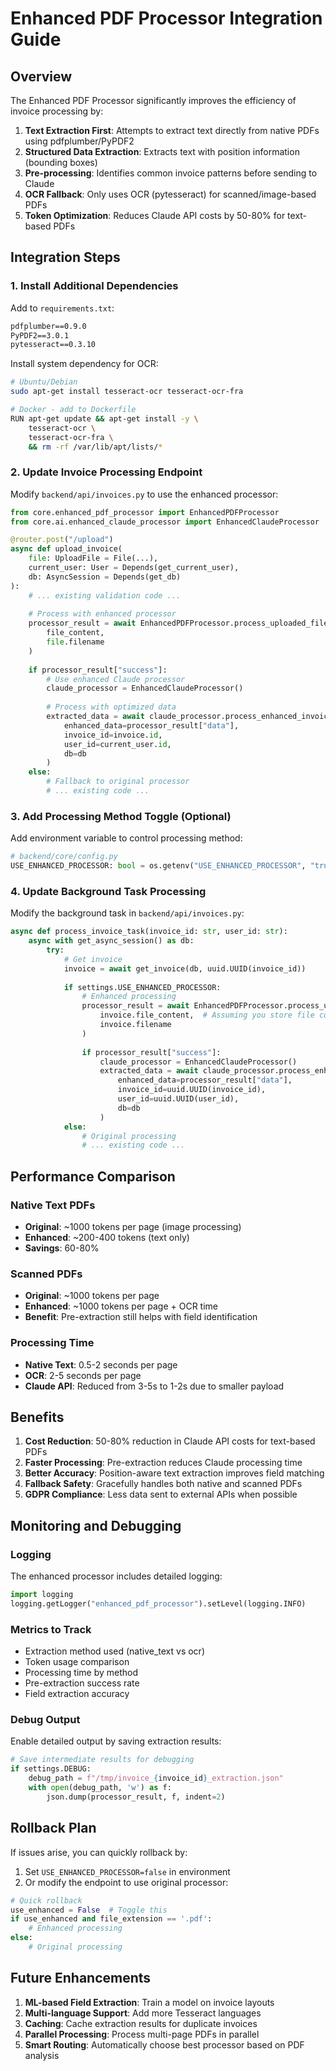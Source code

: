 # Enhanced PDF Processor Integration Guide

## Overview

The Enhanced PDF Processor significantly improves the efficiency of invoice processing by:

1. **Text Extraction First**: Attempts to extract text directly from native PDFs using pdfplumber/PyPDF2
2. **Structured Data Extraction**: Extracts text with position information (bounding boxes)
3. **Pre-processing**: Identifies common invoice patterns before sending to Claude
4. **OCR Fallback**: Only uses OCR (pytesseract) for scanned/image-based PDFs
5. **Token Optimization**: Reduces Claude API costs by 50-80% for text-based PDFs

## Integration Steps

### 1. Install Additional Dependencies

Add to `requirements.txt`:
```txt
pdfplumber==0.9.0
PyPDF2==3.0.1
pytesseract==0.3.10
```

Install system dependency for OCR:
```bash
# Ubuntu/Debian
sudo apt-get install tesseract-ocr tesseract-ocr-fra

# Docker - add to Dockerfile
RUN apt-get update && apt-get install -y \
    tesseract-ocr \
    tesseract-ocr-fra \
    && rm -rf /var/lib/apt/lists/*
```

### 2. Update Invoice Processing Endpoint

Modify `backend/api/invoices.py` to use the enhanced processor:

```python
from core.enhanced_pdf_processor import EnhancedPDFProcessor
from core.ai.enhanced_claude_processor import EnhancedClaudeProcessor

@router.post("/upload")
async def upload_invoice(
    file: UploadFile = File(...),
    current_user: User = Depends(get_current_user),
    db: AsyncSession = Depends(get_db)
):
    # ... existing validation code ...
    
    # Process with enhanced processor
    processor_result = await EnhancedPDFProcessor.process_uploaded_file(
        file_content, 
        file.filename
    )
    
    if processor_result["success"]:
        # Use enhanced Claude processor
        claude_processor = EnhancedClaudeProcessor()
        
        # Process with optimized data
        extracted_data = await claude_processor.process_enhanced_invoice_data(
            enhanced_data=processor_result["data"],
            invoice_id=invoice.id,
            user_id=current_user.id,
            db=db
        )
    else:
        # Fallback to original processor
        # ... existing code ...
```

### 3. Add Processing Method Toggle (Optional)

Add environment variable to control processing method:

```python
# backend/core/config.py
USE_ENHANCED_PROCESSOR: bool = os.getenv("USE_ENHANCED_PROCESSOR", "true").lower() == "true"
```

### 4. Update Background Task Processing

Modify the background task in `backend/api/invoices.py`:

```python
async def process_invoice_task(invoice_id: str, user_id: str):
    async with get_async_session() as db:
        try:
            # Get invoice
            invoice = await get_invoice(db, uuid.UUID(invoice_id))
            
            if settings.USE_ENHANCED_PROCESSOR:
                # Enhanced processing
                processor_result = await EnhancedPDFProcessor.process_uploaded_file(
                    invoice.file_content,  # Assuming you store file content
                    invoice.filename
                )
                
                if processor_result["success"]:
                    claude_processor = EnhancedClaudeProcessor()
                    extracted_data = await claude_processor.process_enhanced_invoice_data(
                        enhanced_data=processor_result["data"],
                        invoice_id=uuid.UUID(invoice_id),
                        user_id=uuid.UUID(user_id),
                        db=db
                    )
            else:
                # Original processing
                # ... existing code ...
```

## Performance Comparison

### Native Text PDFs
- **Original**: ~1000 tokens per page (image processing)
- **Enhanced**: ~200-400 tokens (text only)
- **Savings**: 60-80%

### Scanned PDFs
- **Original**: ~1000 tokens per page
- **Enhanced**: ~1000 tokens per page + OCR time
- **Benefit**: Pre-extraction still helps with field identification

### Processing Time
- **Native Text**: 0.5-2 seconds per page
- **OCR**: 2-5 seconds per page
- **Claude API**: Reduced from 3-5s to 1-2s due to smaller payload

## Benefits

1. **Cost Reduction**: 50-80% reduction in Claude API costs for text-based PDFs
2. **Faster Processing**: Pre-extraction reduces Claude processing time
3. **Better Accuracy**: Position-aware text extraction improves field matching
4. **Fallback Safety**: Gracefully handles both native and scanned PDFs
5. **GDPR Compliance**: Less data sent to external APIs when possible

## Monitoring and Debugging

### Logging
The enhanced processor includes detailed logging:
```python
import logging
logging.getLogger("enhanced_pdf_processor").setLevel(logging.INFO)
```

### Metrics to Track
- Extraction method used (native_text vs ocr)
- Token usage comparison
- Processing time by method
- Pre-extraction success rate
- Field extraction accuracy

### Debug Output
Enable detailed output by saving extraction results:
```python
# Save intermediate results for debugging
if settings.DEBUG:
    debug_path = f"/tmp/invoice_{invoice_id}_extraction.json"
    with open(debug_path, 'w') as f:
        json.dump(processor_result, f, indent=2)
```

## Rollback Plan

If issues arise, you can quickly rollback by:

1. Set `USE_ENHANCED_PROCESSOR=false` in environment
2. Or modify the endpoint to use original processor:
```python
# Quick rollback
use_enhanced = False  # Toggle this
if use_enhanced and file_extension == '.pdf':
    # Enhanced processing
else:
    # Original processing
```

## Future Enhancements

1. **ML-based Field Extraction**: Train a model on invoice layouts
2. **Multi-language Support**: Add more Tesseract languages
3. **Caching**: Cache extraction results for duplicate invoices
4. **Parallel Processing**: Process multi-page PDFs in parallel
5. **Smart Routing**: Automatically choose best processor based on PDF analysis